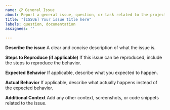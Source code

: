 ```yaml
---
name: 📋 General Issue
about: Report a general issue, question, or task related to the project.
title: "[ISSUE] Your issue title here"
labels: question, documentation
assignees: ''

---
```


**Describe the issue**
A clear and concise description of what the issue is.

**Steps to Reproduce (if applicable)**
If this issue can be reproduced, include the steps to reproduce the behavior.

**Expected Behavior**
If applicable, describe what you expected to happen.

**Actual Behavior**
If applicable, describe what actually happens instead of the expected behavior.

**Additional Context**
Add any other context, screenshots, or code snippets related to the issue.
